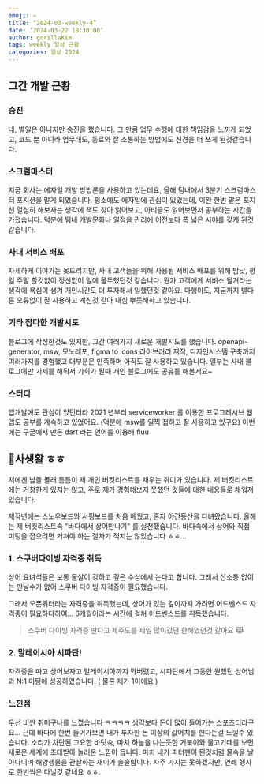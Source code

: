 ```yaml
---
emoji: ✍️
title: “2024-03-weekly-4”  
date: ‘2024-03-22 18:30:00’  
author: gorillaKim
tags: weekly 일상 근황  
categories: 일상 2024
---
```



## 그간 개발 근황
### 승진
네, 별일은 아니지만 승진을 했습니다. 그 만큼 업무 수행에 대한 책임감을 느끼게 되었고, 코드 뿐 아니라 업무태도, 동료와 잘 소통하는 방법에도 신경을 더 쓰게 된것같습니다. 

### 스크럼마스터
지금 회사는 에자일 개발 방법론을 사용하고 있는데요, 올해 팀내에서 3분기 스크럼마스터 포지션을 맡게 되었습니다. 평소에도 에자일에 관심이 있었는데, 이완 한번 맡은 포지션 열심히 해보자는 생각에 책도 찾아 읽어보고, 아티클도 읽어보면서 공부하는 시간을 가졌습니다. 덕분에 팀내 개발문화나 일정을 관리에 이전보다 폭 넓은 시야를 갖게 된것 같습니다.

### 사내 서비스 배포
자세하게 이야기는 못드리지만, 사내 고객들을 위해 사용될 서비스 배포를 위해 밤낮, 평일 주말 할것없이 정신없이 일에 몰두했던것 같습니다. 뭔가 고객에게 서비스 될거라는 생각에 욕심이 생겨 개인시간도 더 투자해서 일했던것 같아요.
다행이도, 지금까지 별다른 오류없이 잘 사용하고 계신것 같아 내심 뿌듯해하고 있습니다.

### 기타 잡다한 개발시도
블로그에 작성한것도 있지만, 그간 여러가지 새로운 개발시도를 했습니다. 
openapi-generator, msw, 모노레포, figma to icons 라이브러리 제작, 디자인시스템 구축까지 여러가지를 경험했고 대부분은 만족하며 아직도 잘 사용하고 있습니다. 일부는 사내 블로그에만 기제를 해둬서 기회가 될때 개인 블로그에도 공유를 해볼게요~

### 스터디
앱개발에도 관심이 있던터라 2021 년부터 serviceworker 를 이용한 프로그레시브 웹앱도 공부를 계속하고 있었어요. (덕분에 msw를 일찍 접하고 잘 사용하고 있구요)
이번에는 구글에서 만든 dart 라는 언어를 이용해 fluu


## 사생활 ㅎㅎ
저에겐 남들 몰래 틈틈이 제 개인 버킷리스트를 채우는 취미가 있습니다. 제 버킷리스트에는 거창한게 있지는 않고, 주로 제가 경험해보지 못했던 것들에 대한 내용들로 채워져 있습니다. 

제작년에는 스노우보드와 서핑보드를 처음 배웠고,  혼자 야간등산을 다녀왔습니다. 올해는 제 버킷리스트속 "바다에서 상어만나기" 를 실천했습니다. 바다속에서 상어와 직접 미팅을 잡으려면 거쳐야 하는 절차가 적지는 않았습니다 ㅎㅎ...

### 1. 스쿠버다이빙 자격증 취득
상어 요녀석들은 보통 물살이 강하고 깊은 수심에서 논다고 합니다. 그래서 산소통 없이는 만날수가 없어 스쿠버 다이빙 자격증이 필요했습니다.

그래서 오픈워터라는 자격증을 취득했는데, 상어가 있는 깊이까지 가려면 어드벤스드 자격증이 필요하다하여... 6개월이라는 시간에 걸쳐 어드벤스드를 취득했습니다.
> 스쿠버 다이빙 자격증 딴다고 제주도를 제일 많이갔던 한해였던것 같아요 😹

### 2. 말레이시아 시파단!
자격증을 따고 상어보자고 말레이시아까지 와버렸고, 시파단에서 그동안 원했던 상어님과 N:1 미팅에 성공하였습니다. ( 물론 제가 1이에요 )

### 느낀점
우선 비싼 취미구나를 느꼈습니다 ㅋㅋㅋㅋ 생각보다 돈이 많이 들어가는 스포츠더라구요...
근데 바다에 한번 들어가보면 내가 투자한 돈 이상의 값어치를 한다는걸 느낄수 있습니다.
소리가 차단된 고요한 바닷속, 마치 하늘을 나는듯한 거북이와 물고기떼를 보면 새로운 세계에 초대받아 놀러온 느낌이 듭니다. 마치 내가 피터펜이 된것처럼 물속을 날아다니며 해양생물을 관찰하는 재미가 솔솔합니다.
자주 가지는 못하겠지만, 연례 행사로 한번씩은 다닐것 같네요 ㅎㅎ.
<!--stackedit_data:
eyJoaXN0b3J5IjpbMjA2MDIxNTIwNiw5NTkzMzA3OTMsMTA5ND
I0NTE4NV19
-->